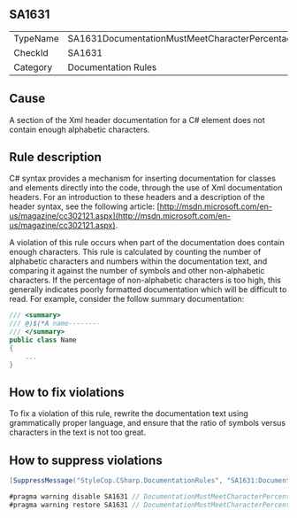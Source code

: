 ﻿## SA1631

<table>
<tr>
  <td>TypeName</td>
  <td>SA1631DocumentationMustMeetCharacterPercentage</td>
</tr>
<tr>
  <td>CheckId</td>
  <td>SA1631</td>
</tr>
<tr>
  <td>Category</td>
  <td>Documentation Rules</td>
</tr>
</table>

## Cause

A section of the Xml header documentation for a C# element does not contain enough alphabetic characters.

## Rule description

C# syntax provides a mechanism for inserting documentation for classes and elements directly into the code, through the use of Xml documentation headers. For an introduction to these headers and a description of the header syntax, see the following article: [http://msdn.microsoft.com/en-us/magazine/cc302121.aspx](http://msdn.microsoft.com/en-us/magazine/cc302121.aspx).

A violation of this rule occurs when part of the documentation does contain enough characters. This rule is calculated by counting the number of alphabetic characters and numbers within the documentation text, and comparing it against the number of symbols and other non-alphabetic characters. If the percentage of non-alphabetic characters is too high, this generally indicates poorly formatted documentation which will be difficult to read. For example, consider the follow summary documentation:

```csharp
/// <summary>
/// @)$(*A name--------
/// </summary>
public class Name
{
    ...
}
```

## How to fix violations

To fix a violation of this rule, rewrite the documentation text using grammatically proper language, and ensure that the ratio of symbols versus characters in the text is not too great.

## How to suppress violations

```csharp
[SuppressMessage("StyleCop.CSharp.DocumentationRules", "SA1631:DocumentationMustMeetCharacterPercentage", Justification = "Reviewed.")]
```

```csharp
#pragma warning disable SA1631 // DocumentationMustMeetCharacterPercentage
#pragma warning restore SA1631 // DocumentationMustMeetCharacterPercentage
```
